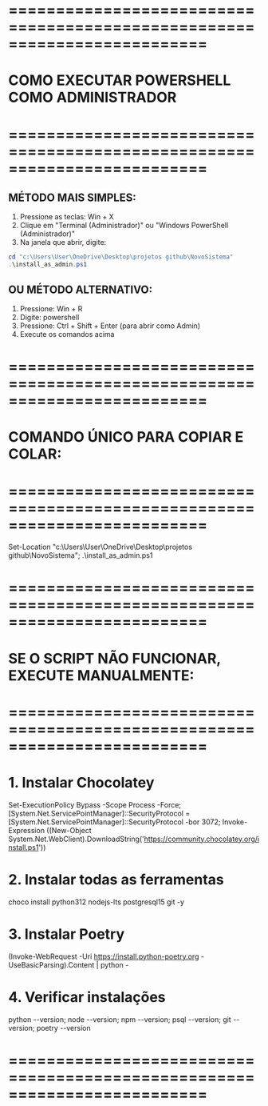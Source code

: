 # =========================================================================

# COMO EXECUTAR POWERSHELL COMO ADMINISTRADOR

# =========================================================================

## MÉTODO MAIS SIMPLES:

1. Pressione as teclas: Win + X
2. Clique em "Terminal (Administrador)" ou "Windows PowerShell (Administrador)"
3. Na janela que abrir, digite:

```powershell
cd "c:\Users\User\OneDrive\Desktop\projetos github\NovoSistema"
.\install_as_admin.ps1
```

## OU MÉTODO ALTERNATIVO:

1. Pressione: Win + R
2. Digite: powershell
3. Pressione: Ctrl + Shift + Enter (para abrir como Admin)
4. Execute os comandos acima

# =========================================================================

# COMANDO ÚNICO PARA COPIAR E COLAR:

# =========================================================================

Set-Location "c:\Users\User\OneDrive\Desktop\projetos github\NovoSistema"; .\install_as_admin.ps1

# =========================================================================

# SE O SCRIPT NÃO FUNCIONAR, EXECUTE MANUALMENTE:

# =========================================================================

# 1. Instalar Chocolatey

Set-ExecutionPolicy Bypass -Scope Process -Force; [System.Net.ServicePointManager]::SecurityProtocol = [System.Net.ServicePointManager]::SecurityProtocol -bor 3072; Invoke-Expression ((New-Object System.Net.WebClient).DownloadString('https://community.chocolatey.org/install.ps1'))

# 2. Instalar todas as ferramentas

choco install python312 nodejs-lts postgresql15 git -y

# 3. Instalar Poetry

(Invoke-WebRequest -Uri https://install.python-poetry.org -UseBasicParsing).Content | python -

# 4. Verificar instalações

python --version; node --version; npm --version; psql --version; git --version; poetry --version

# =========================================================================
